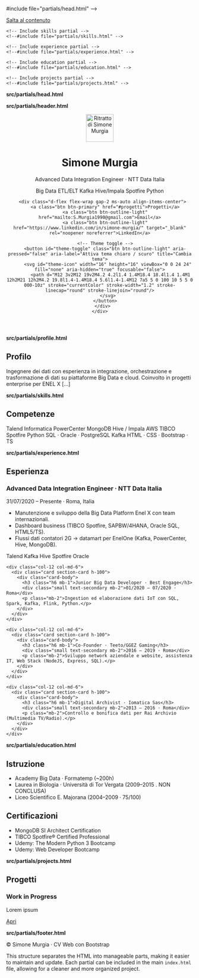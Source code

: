 #include file="partials/head.html" -->
</head>
<body>
  <a class="skip-link d-none" href="#main">Salta al contenuto</a>

  <!-- Include header partial -->
  <!--#include file="partials/header.html" -->

  <main id="main" role="main" class="container my-4">
    <!-- Include profile partial -->
    <!--#include file="partials/profile.html" -->

    <!-- Include skills partial -->
    <!--#include file="partials/skills.html" -->

    <!-- Include experience partial -->
    <!--#include file="partials/experience.html" -->

    <!-- Include education partial -->
    <!--#include file="partials/education.html" -->

    <!-- Include projects partial -->
    <!--#include file="partials/projects.html" -->
  </main>

  <!-- Include footer partial -->
  <!--#include file="partials/footer.html" -->

  <script src="assets/js/main.js"></script>
</body>
</html>

**src/partials/head.html**
<meta charset="utf-8" />
<meta name="viewport" content="width=device-width, initial-scale=1" />
<title>Simone Murgia · Advanced Data Integration Engineer</title>
<meta name="description" content="CV interattivo e portfolio di Simone Murgia, Advanced Data Integration Engineer presso NTT Data Italia." />
<meta name="theme-color" content="#0b1020" />
<meta property="og:title" content="Simone Murgia · Advanced Data Integration Engineer" />
<meta property="og:description" content="Esperto in Big Data, ETL/ELT, e integrazione dati per progetti enterprise." />
<meta property="og:type" content="website" />
<meta property="og:image" content="./og-image.png" />
<link rel="preconnect" href="https://fonts.googleapis.com" />
<link rel="preconnect" href="https://fonts.gstatic.com" crossorigin />
<link href="https://fonts.googleapis.com/css2?family=Inter:wght@400;600;700&display=swap" rel="stylesheet">
<link href="assets/css/styles.css" rel="stylesheet">

**src/partials/header.html**
<header class="hero border-bottom">
  <div class="container py-4">
    <div class="d-flex flex-wrap align-items-center gap-3">
      <img class="avatar" src="./Files/FotoProfilo.jpg" alt="Ritratto di Simone Murgia" width="74" height="74" />
      <div class="flex-grow-1">
        <h1 class="h2 mb-1">Simone Murgia</h1>
        <p class="text-secondary mb-2">Advanced Data Integration Engineer · NTT Data Italia</p>
        <div class="d-flex flex-wrap gap-2" id="header-badges" aria-hidden="false" aria-label="Competenze rapide">
          <span class="badge rounded-pill text-bg-info-subtle">Big Data</span>
          <span class="badge rounded-pill text-bg-info-subtle">ETL/ELT</span>
          <span class="badge rounded-pill text-bg-info-subtle">Kafka</span>
          <span class="badge rounded-pill text-bg-info-subtle">Hive/Impala</span>
          <span class="badge rounded-pill text-bg-info-subtle">Spotfire</span>
          <span class="badge rounded-pill text-bg-info-subtle">Python</span>
        </div>
      </div>

      <div class="d-flex flex-wrap gap-2 ms-auto align-items-center">
        <a class="btn btn-primary" href="#progetti">Progetti</a>
        <a class="btn btn-outline-light" href="mailto:S.Murgia1990@gmail.com">Email</a>
        <a class="btn btn-outline-light" href="https://www.linkedin.com/in/simone-murgia/" target="_blank" rel="noopener noreferrer">LinkedIn</a>

        <!-- Theme toggle -->
        <button id="theme-toggle" class="btn btn-outline-light" aria-pressed="false" aria-label="Attiva tema chiaro / scuro" title="Cambia tema">
          <svg id="theme-icon" width="16" height="16" viewBox="0 0 24 24" fill="none" aria-hidden="true" focusable="false">
            <path d="M12 3v2M12 19v2M4.2 4.2l1.4 1.4M18.4 18.4l1.4 1.4M1 12h2M21 12h2M4.2 19.8l1.4-1.4M18.4 5.6l1.4-1.4M12 7a5 5 0 100 10 5 5 0 000-10z" stroke="currentColor" stroke-width="1.2" stroke-linecap="round" stroke-linejoin="round"/>
          </svg>
        </button>
      </div>
    </div>
  </div>
</header>

**src/partials/profile.html**
<section class="card section-card h-100" aria-labelledby="profilo-title">
  <div class="card-body">
    <h2 id="profilo-title" class="h5 card-title">Profilo</h2>
    <p class="mb-0">Ingegnere dei dati con esperienza in integrazione, orchestrazione e trasformazione di dati su piattaforme Big Data e cloud. Coinvolto in progetti enterprise per ENEL X [...]</p>
  </div>
</section>

**src/partials/skills.html**
<section class="card section-card h-100" aria-labelledby="competenze-title">
  <div class="card-body">
    <h2 id="competenze-title" class="h5 card-title">Competenze</h2>
    <div class="d-flex flex-wrap gap-2" role="list">
      <span class="chip" role="listitem">Talend</span>
      <span class="chip" role="listitem">Informatica PowerCenter</span>
      <span class="chip" role="listitem">MongoDB</span>
      <span class="chip" role="listitem">Hive / Impala</span>
      <span class="chip" role="listitem">AWS</span>
      <span class="chip" role="listitem">TIBCO Spotfire</span>
      <span class="chip" role="listitem">Python</span>
      <span class="chip" role="listitem">SQL · Oracle · PostgreSQL</span>
      <span class="chip" role="listitem">Kafka</span>
      <span class="chip" role="listitem">HTML · CSS · Bootstrap · TS</span>
    </div>
  </div>
</section>

**src/partials/experience.html**
<section id="esperienza" class="mt-3" aria-labelledby="esperienza-title">
  <h2 id="esperienza-title" class="h5 mb-2">Esperienza</h2>
  <div class="row g-3">
    <div class="col-12">
      <div class="card section-card">
        <div class="card-body">
          <h3 class="h6 mb-1">Advanced Data Integration Engineer · NTT Data Italia</h3>
          <div class="small text-secondary mb-2">31/07/2020 – Presente · Roma, Italia</div>
          <ul class="mb-1">
            <li>Manutenzione e sviluppo della Big Data Platform Enel X con team internazionali.</li>
            <li>Dashboard business (TIBCO Spotfire, SAPBW/4HANA, Oracle SQL, HTML5/TS).</li>
            <li>Flussi dati contatori 2G → datamart per EnelOne (Kafka, PowerCenter, Hive, MongoDB).</li>
          </ul>
          <div class="d-flex flex-wrap gap-2" aria-hidden="false">
            <span class="badge text-bg-secondary">Talend</span>
            <span class="badge text-bg-secondary">Kafka</span>
            <span class="badge text-bg-secondary">Hive</span>
            <span class="badge text-bg-secondary">Spotfire</span>
            <span class="badge text-bg-secondary">Oracle</span>
          </div>
        </div>
      </div>
    </div>

    <div class="col-12 col-md-6">
      <div class="card section-card h-100">
        <div class="card-body">
          <h3 class="h6 mb-1">Junior Big Data Developer · Best Engage</h3>
          <div class="small text-secondary mb-2">01/2020 – 07/2020 · Roma</div>
          <p class="mb-2">Ingestion ed elaborazione dati IoT con SQL, Spark, Kafka, Flink, Python.</p>
        </div>
      </div>
    </div>

    <div class="col-12 col-md-6">
      <div class="card section-card h-100">
        <div class="card-body">
          <h3 class="h6 mb-1">Co‑Founder · Teeto/GGEZ Gaming</h3>
          <div class="small text-secondary mb-2">2016 – 2019 · Roma</div>
          <p class="mb-2">Sviluppo network aziendale e website, assistenza IT, Web Stack (NodeJS, Express, SQL).</p>
        </div>
      </div>
    </div>

    <div class="col-12 col-md-6">
      <div class="card section-card h-100">
        <div class="card-body">
          <h3 class="h6 mb-1">Digital Archivist · Iomatica Sas</h3>
          <div class="small text-secondary mb-2">2013 – 2016 · Roma</div>
          <p class="mb-2">Controllo e bonifica dati per Rai Archivio (Multimedia TV/Radio).</p>
        </div>
      </div>
    </div>
  </div>
</section>

**src/partials/education.html**
<section class="row g-3 mt-1">
  <div class="col-12 col-lg-6">
    <section class="card section-card h-100" aria-labelledby="istruzione">
      <div class="card-body">
        <h2 id="istruzione" class="h5 card-title">Istruzione</h2>
        <ul class="mb-0">
          <li>Academy Big Data · Formatemp (~200h)</li>
          <li>Laurea in Biologia · Università di Tor Vergata (2009–2015 . NON CONCLUSA)</li>
          <li>Liceo Scientifico E. Majorana (2004–2009 · 75/100)</li>
        </ul>
      </div>
    </section>
  </div>
  <div class="col-12 col-lg-6">
    <section class="card section-card h-100" aria-labelledby="certificazioni">
      <div class="card-body">
        <h2 id="certificazioni" class="h5 card-title">Certificazioni</h2>
        <ul class="mb-0">
          <li>MongoDB SI Architect Certification</li>
          <li>TIBCO Spotfire® Certified Professional</li>
          <li>Udemy: The Modern Python 3 Bootcamp</li>
          <li>Udemy: Web Developer Bootcamp</li>
        </ul>
      </div>
    </section>
  </div>
</section>

**src/partials/projects.html**
<section id="progetti" class="mt-3" aria-labelledby="progetti-title">
  <h2 id="progetti-title" class="h5 mb-2">Progetti</h2>
  <div class="row g-3">
    <div class="col-12 col-md-6 col-xl-4">
      <article class="card section-card h-100">
        <div class="card-body d-flex flex-column">
          <h3 class="h6">Work in Progress</h3>
          <p class="small text-secondary">Lorem ipsum</p>
          <div class="mt-auto">
            <a class="btn btn-sm btn-outline-info" href="#" aria-disabled="true" tabindex="-1">Apri</a>
          </div>
        </div>
      </article>
    </div>
    <!-- Aggiungi altre card progetto qui -->
  </div>
</section>

**src/partials/footer.html**
<footer class="py-4 border-top">
  <div class="container small text-center">
    © <span id="year"></span> Simone Murgia · CV Web con Bootstrap
  </div>
</footer>

This structure separates the HTML into manageable parts, making it easier to maintain and update. Each partial can be included in the main `index.html` file, allowing for a cleaner and more organized project.